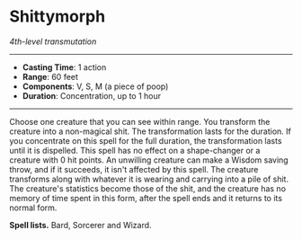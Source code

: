 # Shittymorph
*4th-level transmutation*
___
- **Casting Time**: 1 action
- **Range**: 60 feet
- **Components**: V, S, M (a piece of poop)
- **Duration**: Concentration, up to 1 hour
---
Choose one creature that you can see within range. You transform the creature into a non-magical shit. The transformation
lasts for the duration.
If you concentrate on this spell for the full duration, the transformation lasts until it is
dispelled.
This spell has no effect on a shape-changer or a creature with 0 hit points. An unwilling creature can make a Wisdom
saving throw, and if it succeeds, it isn't affected by this spell.
The creature transforms along with whatever it is wearing and carrying into a pile of shit.
The creature's statistics become those of the shit, and the creature has no memory of time spent in this form, after the spell ends and it returns
to its normal form. 

**Spell lists.** Bard, Sorcerer and Wizard.